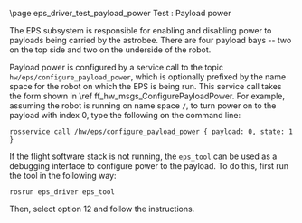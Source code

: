 \page eps_driver_test_payload_power Test : Payload power

The EPS subsystem is responsible for enabling and disabling power to payloads being carried by the astrobee. There are four payload bays -- two on the top side and two on the underside of the robot. 

Payload power is configured by a service call to the topic `hw/eps/configure_payload_power`, which is optionally prefixed by the name space for the robot on which the EPS is being run. This service call takes the form shown in \ref ff_hw_msgs_ConfigurePayloadPower. For example, assuming the robot is running on name space `/`, to turn power on to the payload with index 0, type the following on the command line:

    rosservice call /hw/eps/configure_payload_power { payload: 0, state: 1 }

If the flight software stack is not running, the `eps_tool` can be used as a debugging interface to configure power to the payload. To do this, first run the tool in the following way:

    rosrun eps_driver eps_tool

Then, select option 12 and follow the instructions.